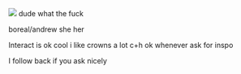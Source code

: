 ![](https://komarev.com/ghpvc/?username=your-github-username&color=grey) dude what the fuck

boreal/andrew she her

Interact is ok cool i like crowns a lot c+h ok whenever ask for inspo

I follow back if you ask nicely
